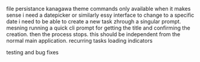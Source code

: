 file persistance 
kanagawa theme 
commands only available when it makes sense
i need a datepicker or similarly essy interface to change to a specific date 
i need to be able to create a new task zhrough a singular prompt. mesning running a quick cli prompt for getting the title and confirming the creation. then the process stops. this should be independent from the normal main application. 
recurring tasks 
loading indicators

testing and bug fixes 